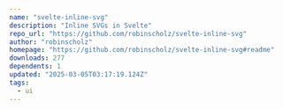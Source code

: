 ```yaml
---
name: "svelte-inline-svg"
description: "Inline SVGs in Svelte"
repo_url: "https://github.com/robinscholz/svelte-inline-svg"
author: "robinscholz"
homepage: "https://github.com/robinscholz/svelte-inline-svg#readme"
downloads: 277
dependents: 1
updated: "2025-03-05T03:17:19.124Z"
tags: 
  - ui
---
```

